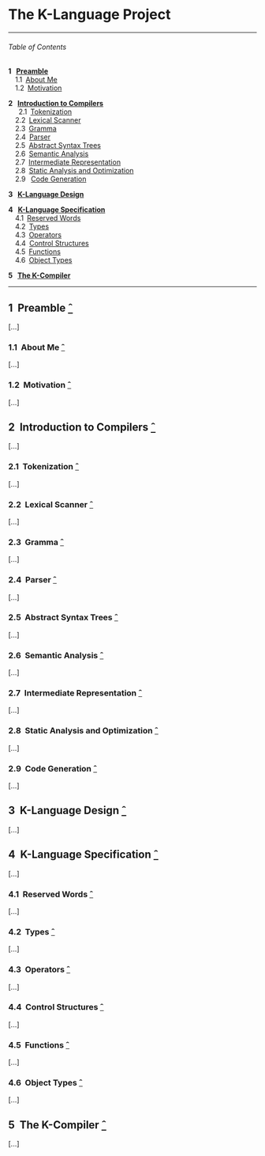 # The K-Language Project

---
###### Table of Contents

__1&nbsp;&nbsp; [Preamble](#1-preamble-ˆ)__  
&ensp;&ensp;1.1&ensp;[About Me](#11-about-me-ˆ)  
&ensp;&ensp;1.2&ensp;[Motivation](#12-motivation-ˆ)  

__2&nbsp;&nbsp; [Introduction to Compilers](#2-introduction-to-compilers-ˆ)__  
&emsp;&ensp;2.1&ensp;[Tokenization](#21-tokenization-ˆ)  
&ensp;&ensp;2.2&ensp;[Lexical Scanner](#22-lexical-scanner-ˆ)  
&ensp;&ensp;2.3&ensp;[Gramma](#23-gramma-ˆ)  
&ensp;&ensp;2.4&ensp;[Parser](#24-parser-ˆ)  
&ensp;&ensp;2.5&ensp;[Abstract Syntax Trees](#25-abstract-syntax-trees-ˆ)  
&ensp;&ensp;2.6&ensp;[Semantic Analysis](#26-semantic-analysis-ˆ)  
&ensp;&ensp;2.7&ensp;[Intermediate Representation](#27-intermediate-representation-ˆ)  
&ensp;&ensp;2.8&ensp;[Static Analysis and Optimization](#28-static-analysis-and-optimization-ˆ)  
&ensp;&ensp;2.9&ensp; [Code Generation](#29-code-generation-ˆ)  

__3&nbsp;&nbsp; [K-Language Design](#3-k-language-design-ˆ)__  

__4&nbsp;&nbsp; [K-Language Specification](#4-k-language-specification-ˆ)__  
&ensp;&ensp;4.1&ensp;[Reserved Words](#41-reserved-words-ˆ)  
&ensp;&ensp;4.2&ensp;[Types](#42-types-ˆ)  
&ensp;&ensp;4.3&ensp;[Operators](#43-operators-ˆ)  
&ensp;&ensp;4.4&ensp;[Control Structures](#44-control-structures-ˆ)  
&ensp;&ensp;4.5&ensp;[Functions](#45-functions-ˆ)  
&ensp;&ensp;4.6&ensp;[Object Types](#46-object-types-ˆ)  

__5&nbsp;&nbsp; [The K-Compiler](#5-the-k-compiler-ˆ)__

---

## 1&nbsp; Preamble [&#710;](#table-of-contents)
[...]

### 1.1&nbsp; About Me [&#710;](#table-of-contents)
[...]

### 1.2&nbsp; Motivation [&#710;](#table-of-contents)
[...]

## 2&nbsp; Introduction to Compilers [&#710;](#table-of-contents)
[...]

### 2.1&nbsp; Tokenization [&#710;](#table-of-contents)
[...]

### 2.2&nbsp; Lexical Scanner [&#710;](#table-of-contents)
[...]

### 2.3&nbsp; Gramma [&#710;](#table-of-contents)
[...]

### 2.4&nbsp; Parser [&#710;](#table-of-contents)
[...]

### 2.5&nbsp; Abstract Syntax Trees [&#710;](#table-of-contents)
[...]

### 2.6&nbsp; Semantic Analysis [&#710;](#table-of-contents)
[...]

### 2.7&nbsp; Intermediate Representation [&#710;](#table-of-contents)
[...]

### 2.8&nbsp; Static Analysis and Optimization [&#710;](#table-of-contents)
[...]

### 2.9&nbsp; Code Generation [&#710;](#table-of-contents)
[...]


## 3&nbsp; K-Language Design [&#710;](#table-of-contents)
[...]

## 4&nbsp; K-Language Specification [&#710;](#table-of-contents)
[...]

### 4.1&nbsp; Reserved Words [&#710;](#table-of-contents)
[...]

### 4.2&nbsp; Types [&#710;](#table-of-contents)
[...]

### 4.3&nbsp; Operators [&#710;](#table-of-contents)
[...]

### 4.4&nbsp; Control Structures [&#710;](#table-of-contents)
[...]

### 4.5&nbsp; Functions [&#710;](#table-of-contents)
[...]

### 4.6&nbsp; Object Types [&#710;](#table-of-contents)
[...]


## 5&nbsp; The K-Compiler [&#710;](#table-of-contents)
[...]
